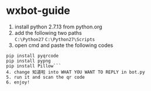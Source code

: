 # wxbot-guide

1. install python 2.7.13 from python.org  
2. add the following two paths  
```C:\Python27```
```C:\Python27\Scripts```
3. open cmd and paste the following codes  
```pip install requests
pip install pyqrcode
pip install pypng
pip install Pillow```  
4. change 知道啦 into WHAT YOU WANT TO REPLY in bot.py  
5. run it and scan the qr code  
6. enjoy!

